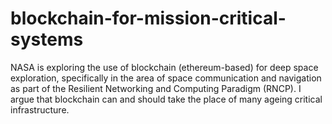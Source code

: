 # blockchain-for-mission-critical-systems
NASA is exploring the use of blockchain (ethereum-based) for deep space exploration, specifically in the area of space communication and navigation as part of the Resilient Networking and Computing Paradigm (RNCP). I argue that blockchain can and should take the place of many ageing critical infrastructure.
